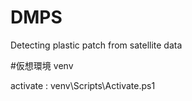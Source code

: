 # DMPS
Detecting plastic patch from satellite data


#仮想環境
venv

activate : venv\Scripts\Activate.ps1
